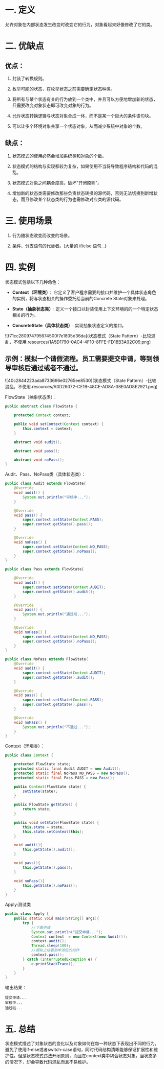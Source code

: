 # 一. 定义
允许对象在内部状态发生改变时改变它的行为，对象看起来好像修改了它的类。

# 二. 优缺点
## 优点：
1. 封装了转换规则。

2. 枚举可能的状态，在枚举状态之前需要确定状态种类。

3. 将所有与某个状态有关的行为放到一个类中，并且可以方便地增加新的状态，只需要改变对象状态即可改变对象的行为。

4. 允许状态转换逻辑与状态对象合成一体，而不是某一个巨大的条件语句块。

5. 可以让多个环境对象共享一个状态对象，从而减少系统中对象的个数。

## 缺点：
1. 状态模式的使用必然会增加系统类和对象的个数。

2. 状态模式的结构与实现都较为复杂，如果使用不当将导致程序结构和代码的混乱。

3. 状态模式对象之间耦合度高，破坏"开闭原则"。

4. 增加新的状态类需要修改那些负责状态转换的源代码，否则无法切换到新增状态，而且修改某个状态类的行为也需修改对应类的源代码。
# 三. 使用场景
1. 行为随状态改变而改变的场景。

2. 条件、分支语句的代替者。(大量的 if/else 语句...)
# 四. 实例
状态模式包括以下几种角色：

* **Context（环境类）**： 它定义了客户程序需要的接口并维护一个具体状态角色的实例，将与状态相关的操作委托给当前的Concrete State对象来处理。

* **State（抽象状态类）**: 定义一个接口以封装使用上下文环境的的一个特定状态相关的行为。

* **ConcreteState（具体状态类）**: 实现抽象状态定义的接口。

![f71cc280974795674500f7e1805d36da](状态模式（State Pattern）-比较混乱，不使用.resources/1A5D1790-0AC4-4F10-8FFE-FD18B3A02C09.png)

## 示例：模拟一个请假流程。员工需要提交申请，等到领导审核后通过或者不通过。
![40c2844223ada8733696e02765ee8530](状态模式（State Pattern）-比较混乱，不使用.resources/A0D26072-CE1B-48CE-AD8A-38E0AD8E2921.png)

FlowState（抽象状态类）：
```java
public abstract class FlowState {

    protected Context context;

    public void setContext(Context context) {
        this.context = context;
    }

    abstract void audit();

    abstract void pass();

    abstract void noPass();
}

```

Audit、Pass、NoPass类（具体状态类）：
```java
public class Audit extends FlowState{
    @Override
    void audit() {
        System.out.println("审核中...");
    }

    @Override
    void pass() {
        super.context.setState(Context.PASS);
        super.context.getState().pass();
    }

    @Override
    void noPass() {
        super.context.setState(Context.NO_PASS);
        super.context.getState().noPass();
    }
}

public class Pass extends FlowState{

    @Override
    void audit() {
        super.context.setState(Context.AUDIT);
        super.context.getState().audit();
    }

    @Override
    void pass() {
        System.out.println("通过啦...");
    }

    @Override
    void noPass() {
        super.context.setState(Context.NO_PASS);
        super.context.getState().noPass();
    }
}

public class NoPass extends FlowState{
    @Override
    void audit() {
        super.context.setState(Context.AUDIT);
        super.context.getState().audit();
    }

    @Override
    void pass() {
        super.context.setState(Context.PASS);
        super.context.getState().pass();
    }

    @Override
    void noPass() {
        System.out.println("不通过...");
    }
}
```
Context（环境类）：
```java
public class Context {

    protected FlowState state;
    protected static final Audit AUDIT = new Audit();
    protected static final NoPass NO_PASS = new NoPass();
    protected static final Pass PASS = new Pass();

    public Context(FlowState state) {
        setState(state);
    }

    public FlowState getState() {
        return state;
    }

    public void setState(FlowState state) {
        this.state = state;
        this.state.setContext(this);
    }

    void audit(){
        this.getState().audit();
    }

    void pass(){
        this.getState().pass();
    }

    void noPass(){
        this.getState().noPass();
    }
}
```
Apply:测试类
```java
public class Apply {
    public static void main(String[] args){
        try {
            //下属申请
            System.out.println("提交申请...");
            Context context  = new Context(new Audit());
            context.audit();
            Thread.sleep(100);
            //模拟上级看到申请后的动作
            context.pass();
        } catch (InterruptedException e) {
            e.printStackTrace();
        }
    }
}
```
输出结果：
```shell
提交申请...
审核中...
通过啦...
```
# 五. 总结
状态模式描述了对象状态的变化以及对象如何在每一种状态下表现出不同的行为，避免了使用if-else或者switch-case语句，同时代码结构清晰能够保证扩展性和维护性。但是状态模式违法开闭原则，而且在context类中耦合状态对象，当状态多的情况下，却会导致代码混乱而且不易维护。

